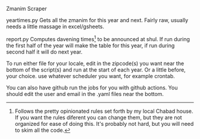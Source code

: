 Zmanim Scraper

yeartimes.py
Gets all the zmanim for this year and next. Fairly raw, usually needs a little massage in excel/gsheets.


report.py
Computes davening times[^1] to be announced at shul. If run during the first half of the year will make the table for this year, if run during second half it will do next year.
[^1]: Follows the pretty opinionated rules set forth by my local Chabad house. If you want the rules diferent you can change them, but they are not organized for ease of doing this. It's probably not hard, but you will need to skim all the code.

To run either file for your locale, edit in the zipcode(s) you want near the bottom of the script(s) and run at the start of each year. Or a little before, your choice. use whatever scheduler you want, for example crontab.

You can also have github run the jobs for you with github actions. You should edit the user and email in the .yaml files near the bottom.
